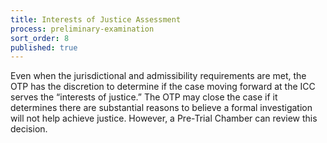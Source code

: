 ```yaml
---
title: Interests of Justice Assessment
process: preliminary-examination
sort_order: 8
published: true
---
```



Even when the jurisdictional and admissibility requirements are met, the OTP has the discretion to determine if the case moving forward at the ICC serves the “interests of justice.” The OTP may close the case if it determines there are substantial reasons to believe a formal investigation will not help achieve justice. However, a Pre-Trial Chamber can review this decision.